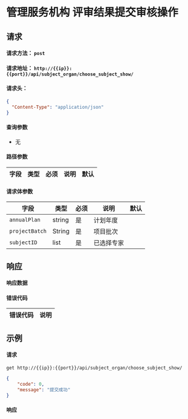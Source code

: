 # 管理服务机构 评审结果提交审核操作

## 请求

#### 请求方法： `post`

#### 请求地址： `http://{{ip}}:{{port}}/api/subject_organ/choose_subject_show/`

#### 请求头：

```json
{
  "Content-Type": "application/json"
}
```

#### 查询参数

* 无

#### 路径参数

| 字段               | 类型   | 必须 | 说明                           | 默认 |
| ------------------ | ------ | ---- | ------------------------------ | ---- |



#### 请求体参数

| 字段               | 类型   | 必须 | 说明                           | 默认 |
| ------------------ | ------ | ---- | ------------------------------ | ---- |
| `annualPlan`             | string | 是   | 计划年度                       |      |
| `projectBatch`             | String | 是   | 项目批次                       |      |
| `subjectID`             | list | 是   | 已选择专家                       |      |


## 响应

#### 响应数据

#### 错误代码

| 错误代码 | 说明             |
| -------- | ---------------- |



## 示例

#### 请求

`get http://{{ip}}:{{port}}/api/subject_organ/choose_subject_show/`
```json
{
	"code": 0,
	"message": "提交成功"
}
```

#### 响应

```json

```

